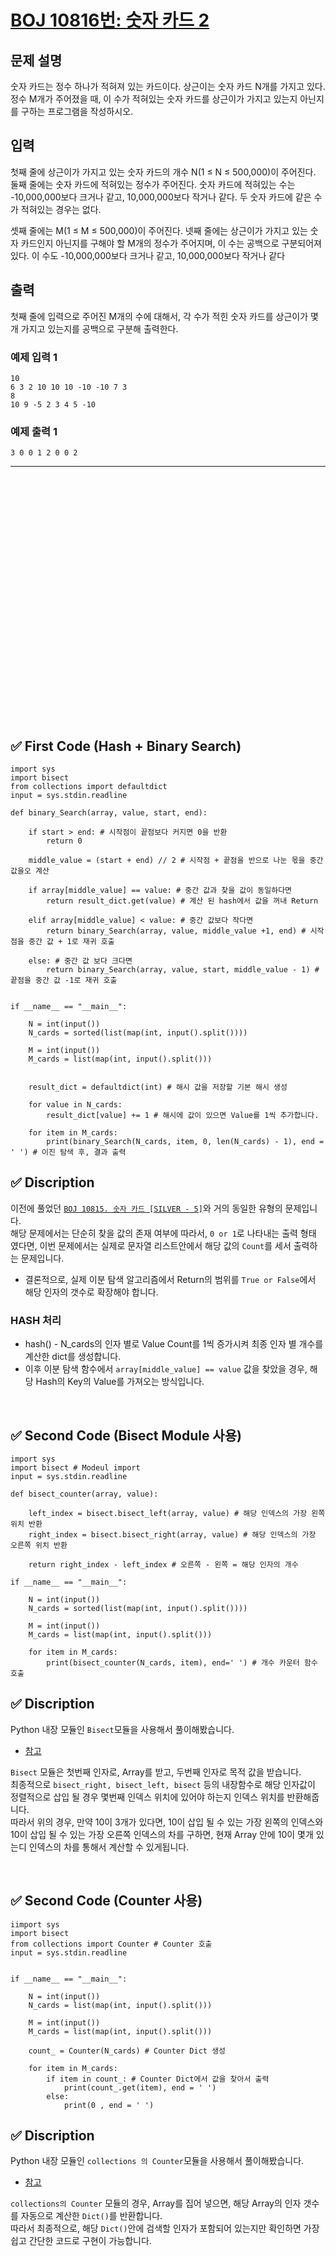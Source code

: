 # [BOJ 10816번: 숫자 카드 2](https://www.acmicpc.net/problem/10816)

## 문제 설명

숫자 카드는 정수 하나가 적혀져 있는 카드이다. 상근이는 숫자 카드 N개를 가지고 있다. 정수 M개가 주어졌을 때, 이 수가 적혀있는 숫자 카드를 상근이가 가지고 있는지 아닌지를 구하는 프로그램을 작성하시오.

## 입력

첫째 줄에 상근이가 가지고 있는 숫자 카드의 개수 N(1 ≤ N ≤ 500,000)이 주어진다. 둘째 줄에는 숫자 카드에 적혀있는 정수가 주어진다. 숫자 카드에 적혀있는 수는 -10,000,000보다 크거나 같고, 10,000,000보다 작거나 같다. 두 숫자 카드에 같은 수가 적혀있는 경우는 없다.  

셋째 줄에는 M(1 ≤ M ≤ 500,000)이 주어진다. 넷째 줄에는 상근이가 가지고 있는 숫자 카드인지 아닌지를 구해야 할 M개의 정수가 주어지며, 이 수는 공백으로 구분되어져 있다. 이 수도 -10,000,000보다 크거나 같고, 10,000,000보다 작거나 같다  

## 출력

첫째 줄에 입력으로 주어진 M개의 수에 대해서, 각 수가 적힌 숫자 카드를 상근이가 몇 개 가지고 있는지를 공백으로 구분해 출력한다.

### 예제 입력 1

```
10
6 3 2 10 10 10 -10 -10 7 3
8
10 9 -5 2 3 4 5 -10
```

### 예제 출력 1

```
3 0 0 1 2 0 0 2
```



---

<br/>
<br/>
<br/>
<br/>
<br/>
<br/>
<br/>
<br/>
<br/>
<br/>
<br/>
<br/>
<br/>
<br/>
<br/>
<br/>
<br/>
<br/>
<br/>
<br/>
<br/>
<br/>
<br/>

## ✅ First Code (Hash + Binary Search)

```python3
import sys
import bisect 
from collections import defaultdict
input = sys.stdin.readline

def binary_Search(array, value, start, end):
    
    if start > end: # 시작점이 끝점보다 커지면 0을 반환
        return 0
    
    middle_value = (start + end) // 2 # 시작점 + 끝점을 반으로 나눈 몫을 중간값을오 계산
    
    if array[middle_value] == value: # 중간 값과 찾을 값이 동일하다면 
        return result_dict.get(value) # 계산 된 hash에서 값을 꺼내 Return
        
    elif array[middle_value] < value: # 중간 값보다 작다면
        return binary_Search(array, value, middle_value +1, end) # 시작 점을 중간 값 + 1로 재귀 호출
    
    else: # 중간 값 보다 크다면 
        return binary_Search(array, value, start, middle_value - 1) # 끝점을 중간 값 -1로 재귀 호출
        
    
if __name__ == "__main__":
    
    N = int(input())
    N_cards = sorted(list(map(int, input().split())))

    M = int(input())
    M_cards = list(map(int, input().split()))

    
    result_dict = defaultdict(int) # 해시 값을 저장할 기본 해시 생성
    
    for value in N_cards:
        result_dict[value] += 1 # 해시에 값이 있으면 Value를 1씩 추가합니다.

    for item in M_cards:
        print(binary_Search(N_cards, item, 0, len(N_cards) - 1), end = ' ') # 이진 탐색 후, 결과 출력
```

## ✅ Discription

이전에 풀었던 [`BOJ 10815. 숫자 카드 [SILVER - 5]`](https://github.com/nasa1515/Learn_Algorithm-Python/blob/main/Baekjoon%20Online%20Judge/Silver/Binary%20Search(%EC%9D%B4%EC%A7%84%20%ED%83%90%EC%83%89)/Q.10815%EB%B2%88%20%3A%20%EC%88%AB%EC%9E%90%20%EC%B9%B4%EB%93%9C%20%5BSILVER%20-%205%5D.md)와 거의 동일한 유형의 문제입니다.  
해당 문제에서는 단순히 찾을 값의 존재 여부에 따라서, `0 or 1`로 나타내는 출력 형태 였다면, 이번 문제에서는 실제로 문자열 리스트안에서 해당 값의 `Count`를 세서 출력하는 문제입니다.  

* 결론적으로, 실제 이분 탐색 알고리즘에서 Return의 범위를 `True or False`에서 해당 인자의 갯수로 확장해야 합니다.  

### HASH 처리

* hash() - N_cards의 인자 별로 Value Count를 1씩 증가시켜 최종 인자 별 개수를 계산한 dict를 생성합니다.
* 이후 이분 탐색 함수에서 `array[middle_value] == value` 값을 찾았을 경우, 해당 Hash의 Key의 Value를 가져오는 방식입니다.


<br/>

## ✅ Second Code (Bisect Module 사용)

```python3
import sys
import bisect # Modeul import
input = sys.stdin.readline

def bisect_counter(array, value):
    
    left_index = bisect.bisect_left(array, value) # 해당 인덱스의 가장 왼쪽 위치 반환
    right_index = bisect.bisect_right(array, value) # 해당 인덱스의 가장 오른쪽 위치 반환
    
    return right_index - left_index # 오른쪽 - 왼쪽 = 해당 인자의 개수
    
if __name__ == "__main__":
    
    N = int(input())
    N_cards = sorted(list(map(int, input().split())))

    M = int(input())
    M_cards = list(map(int, input().split()))

    for item in M_cards:
        print(bisect_counter(N_cards, item), end=' ') # 개수 카운터 함수 호출
```

## ✅ Discription

Python 내장 모듈인 `Bisect`모듈을 사용해서 풀이해봤습니다. 
* [참고](https://docs.python.org/ko/3.7/library/bisect.html)

`Bisect` 모듈은 첫번째 인자로, Array를 받고, 두번째 인자로 목적 값을 받습니다.  
최종적으로 `bisect_right, bisect_left, bisect` 등의 내장함수로 해당 인자값이 정렬적으로 삽입 될 경우 몇번째 인덱스 위치에 있어야 하는지 인덱스 위치를 반환해줍니다.  
따라서 위의 경우, 만약 10이 3개가 있다면, 10이 삽입 될 수 있는 가장 왼쪽의 인덱스와 10이 삽입 될 수 있는 가장 오른쪽 인덱스의 차를 구하면, 현재 Array 안에 10이 몇개 있는디 인덱스의 차를 통해서 계산할 수 있게됩니다. 



<br/>

## ✅ Second Code (Counter 사용)

```python3
iimport sys
import bisect 
from collections import Counter # Counter 호출
input = sys.stdin.readline

    
if __name__ == "__main__":
    
    N = int(input())
    N_cards = list(map(int, input().split()))

    M = int(input())
    M_cards = list(map(int, input().split()))

    count_ = Counter(N_cards) # Counter Dict 생성
    
    for item in M_cards:
        if item in count_: # Counter Dict에서 값을 찾아서 출력
            print(count_.get(item), end = ' ')
        else:
            print(0 , end = ' ')

```

## ✅ Discription

Python 내장 모듈인 `collections 의 Counter`모듈을 사용해서 풀이해봤습니다. 
* [참고](https://docs.python.org/ko/3/library/collections.html)

`collections의 Counter` 모듈의 경우, Array를 집어 넣으면, 해당 Array의 인자 갯수를 자동으로 계산한 `Dict()`를 반환합니다.   
따라서 최종적으로, 해당 `Dict()`안에 검색할 인자가 포함되어 있는지만 확인하면 가장 쉽고 간단한 코드로 구현이 가능합니다.
